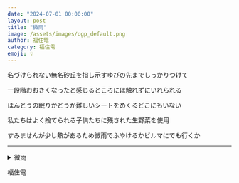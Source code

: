 ```yaml
---
date: "2024-07-01 00:00:00"
layout: post
title: "微雨"
image: /assets/images/ogp_default.png
author: 福住電
category: 福住電
emoji: 💡
---
```


<div class="tanka-area"><div class="tanka">
<p>名づけられない無名砂丘を指し示すゆびの先までしっかりつけて</p>

<p>一段階おおきくなったと感じるところには触れずにいれられる</p>

<p>ほんとうの眠りかどうか難しいシートをめくるどこにもいない</p>

<p>私たちはよく捨てられる子供たちに残された生野菜を使用</p>

<p>すみませんが少し熱があるため微雨でふやけるかビルマにでも行くか</p>

</div></div>

---

<details><summary>微雨</summary>
名づけられない無名砂丘を指し示すゆびの先までしっかりつけて<br />
一段階おおきくなったと感じるところには触れずにいれられる<br />
ほんとうの眠りかどうか難しいシートをめくるどこにもいない<br />
私たちはよく捨てられる子供たちに残された生野菜を使用<br />
すみませんが少し熱があるため微雨でふやけるかビルマにでも行くか<br />
<br />

</details>

福住電
